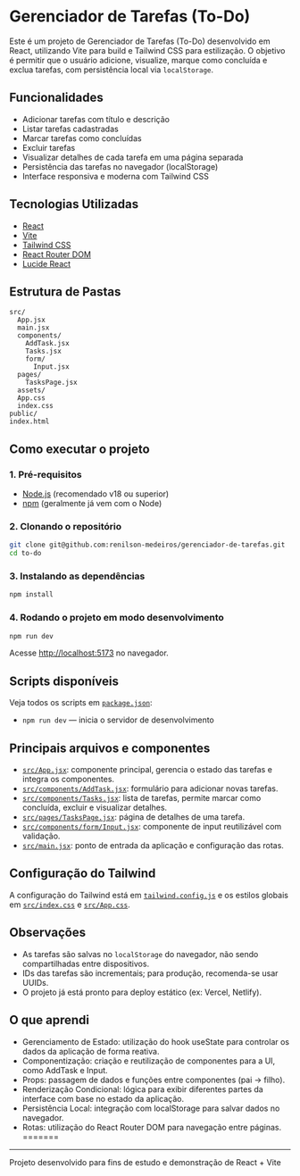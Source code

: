 # Gerenciador de Tarefas (To-Do)

Este é um projeto de Gerenciador de Tarefas (To-Do) desenvolvido em React, utilizando Vite para build e Tailwind CSS para estilização. O objetivo é permitir que o usuário adicione, visualize, marque como concluída e exclua tarefas, com persistência local via `localStorage`.

## Funcionalidades

- Adicionar tarefas com título e descrição
- Listar tarefas cadastradas
- Marcar tarefas como concluídas
- Excluir tarefas
- Visualizar detalhes de cada tarefa em uma página separada
- Persistência das tarefas no navegador (localStorage)
- Interface responsiva e moderna com Tailwind CSS

## Tecnologias Utilizadas

- [React](https://react.dev/)
- [Vite](https://vitejs.dev/)
- [Tailwind CSS](https://tailwindcss.com/)
- [React Router DOM](https://reactrouter.com/)
- [Lucide React](https://lucide.dev/icons/)

## Estrutura de Pastas

```
src/
  App.jsx
  main.jsx
  components/
    AddTask.jsx
    Tasks.jsx
    form/
      Input.jsx
  pages/
    TasksPage.jsx
  assets/
  App.css
  index.css
public/
index.html
```

## Como executar o projeto

### 1. Pré-requisitos

- [Node.js](https://nodejs.org/) (recomendado v18 ou superior)
- [npm](https://www.npmjs.com/) (geralmente já vem com o Node)

### 2. Clonando o repositório

```sh
git clone git@github.com:renilson-medeiros/gerenciador-de-tarefas.git
cd to-do
```

### 3. Instalando as dependências

```sh
npm install
```

### 4. Rodando o projeto em modo desenvolvimento

```sh
npm run dev
```

Acesse [http://localhost:5173](http://localhost:5173) no navegador.

## Scripts disponíveis

Veja todos os scripts em [`package.json`](package.json):

- `npm run dev` — inicia o servidor de desenvolvimento

## Principais arquivos e componentes

- [`src/App.jsx`](src/App.jsx): componente principal, gerencia o estado das tarefas e integra os componentes.
- [`src/components/AddTask.jsx`](src/components/AddTask.jsx): formulário para adicionar novas tarefas.
- [`src/components/Tasks.jsx`](src/components/Tasks.jsx): lista de tarefas, permite marcar como concluída, excluir e visualizar detalhes.
- [`src/pages/TasksPage.jsx`](src/pages/TasksPage.jsx): página de detalhes de uma tarefa.
- [`src/components/form/Input.jsx`](src/components/form/Input.jsx): componente de input reutilizável com validação.
- [`src/main.jsx`](src/main.jsx): ponto de entrada da aplicação e configuração das rotas.

## Configuração do Tailwind

A configuração do Tailwind está em [`tailwind.config.js`](tailwind.config.js) e os estilos globais em [`src/index.css`](src/index.css) e [`src/App.css`](src/App.css).

## Observações

- As tarefas são salvas no `localStorage` do navegador, não sendo compartilhadas entre dispositivos.
- IDs das tarefas são incrementais; para produção, recomenda-se usar UUIDs.
- O projeto já está pronto para deploy estático (ex: Vercel, Netlify).

## O que aprendi

- Gerenciamento de Estado: utilização do hook useState para controlar os dados da aplicação de forma reativa.
- Componentização: criação e reutilização de componentes para a UI, como AddTask e Input.
- Props: passagem de dados e funções entre componentes (pai → filho).
- Renderização Condicional: lógica para exibir diferentes partes da interface com base no estado da aplicação.
- Persistência Local: integração com localStorage para salvar dados no navegador.
- Rotas: utilização do React Router DOM para navegação entre páginas.
=======
---

Projeto desenvolvido para fins de estudo e demonstração de React + Vite
